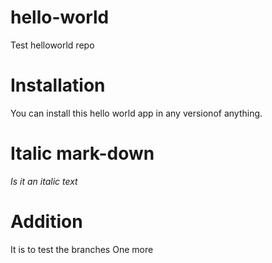 # hello-world
Test helloworld repo

# Installation
You can install this hello world app in any versionof anything.

# Italic mark-down
<i> Is it an italic text </i>

# Addition
It is to test the branches
One more
